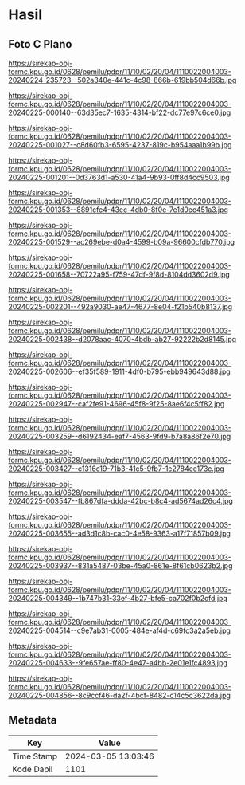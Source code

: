 # Hasil

## Foto C Plano

https://sirekap-obj-formc.kpu.go.id/0628/pemilu/pdpr/11/10/02/20/04/1110022004003-20240224-235723--502a340e-441c-4c98-866b-619bb504d66b.jpg

https://sirekap-obj-formc.kpu.go.id/0628/pemilu/pdpr/11/10/02/20/04/1110022004003-20240225-000140--63d35ec7-1635-4314-bf22-dc77e97c6ce0.jpg

https://sirekap-obj-formc.kpu.go.id/0628/pemilu/pdpr/11/10/02/20/04/1110022004003-20240225-001027--c8d60fb3-6595-4237-819c-b954aaa1b99b.jpg

https://sirekap-obj-formc.kpu.go.id/0628/pemilu/pdpr/11/10/02/20/04/1110022004003-20240225-001201--0d3763d1-a530-41a4-9b93-0ff8d4cc9503.jpg

https://sirekap-obj-formc.kpu.go.id/0628/pemilu/pdpr/11/10/02/20/04/1110022004003-20240225-001353--8891cfe4-43ec-4db0-8f0e-7e1d0ec451a3.jpg

https://sirekap-obj-formc.kpu.go.id/0628/pemilu/pdpr/11/10/02/20/04/1110022004003-20240225-001529--ac269ebe-d0a4-4599-b09a-96600cfdb770.jpg

https://sirekap-obj-formc.kpu.go.id/0628/pemilu/pdpr/11/10/02/20/04/1110022004003-20240225-001658--70722a95-f759-47df-9f8d-8104dd3602d9.jpg

https://sirekap-obj-formc.kpu.go.id/0628/pemilu/pdpr/11/10/02/20/04/1110022004003-20240225-002201--492a9030-ae47-4677-8e04-f21b540b8137.jpg

https://sirekap-obj-formc.kpu.go.id/0628/pemilu/pdpr/11/10/02/20/04/1110022004003-20240225-002438--d2078aac-4070-4bdb-ab27-92222b2d8145.jpg

https://sirekap-obj-formc.kpu.go.id/0628/pemilu/pdpr/11/10/02/20/04/1110022004003-20240225-002606--ef35f589-1911-4df0-b795-ebb949643d88.jpg

https://sirekap-obj-formc.kpu.go.id/0628/pemilu/pdpr/11/10/02/20/04/1110022004003-20240225-002947--caf2fe91-4696-45f8-9f25-8ae6f4c5ff82.jpg

https://sirekap-obj-formc.kpu.go.id/0628/pemilu/pdpr/11/10/02/20/04/1110022004003-20240225-003259--d6192434-eaf7-4563-9fd9-b7a8a86f2e70.jpg

https://sirekap-obj-formc.kpu.go.id/0628/pemilu/pdpr/11/10/02/20/04/1110022004003-20240225-003427--c1316c19-71b3-41c5-9fb7-1e2784ee173c.jpg

https://sirekap-obj-formc.kpu.go.id/0628/pemilu/pdpr/11/10/02/20/04/1110022004003-20240225-003547--fb867dfa-ddda-42bc-b8c4-ad5674ad26c4.jpg

https://sirekap-obj-formc.kpu.go.id/0628/pemilu/pdpr/11/10/02/20/04/1110022004003-20240225-003655--ad3d1c8b-cac0-4e58-9363-a17f71857b09.jpg

https://sirekap-obj-formc.kpu.go.id/0628/pemilu/pdpr/11/10/02/20/04/1110022004003-20240225-003937--831a5487-03be-45a0-861e-8f61cb0623b2.jpg

https://sirekap-obj-formc.kpu.go.id/0628/pemilu/pdpr/11/10/02/20/04/1110022004003-20240225-004349--1b747b31-33ef-4b27-bfe5-ca702f0b2cfd.jpg

https://sirekap-obj-formc.kpu.go.id/0628/pemilu/pdpr/11/10/02/20/04/1110022004003-20240225-004514--c9e7ab31-0005-484e-af4d-c69fc3a2a5eb.jpg

https://sirekap-obj-formc.kpu.go.id/0628/pemilu/pdpr/11/10/02/20/04/1110022004003-20240225-004633--9fe657ae-ff80-4e47-a4bb-2e01e1fc4893.jpg

https://sirekap-obj-formc.kpu.go.id/0628/pemilu/pdpr/11/10/02/20/04/1110022004003-20240225-004856--8c9ccf46-da2f-4bcf-8482-c14c5c3622da.jpg


## Metadata

| Key        | Value               |
| ---------- | ------------------- |
| Time Stamp | 2024-03-05 13:03:46 |
| Kode Dapil | 1101                |



